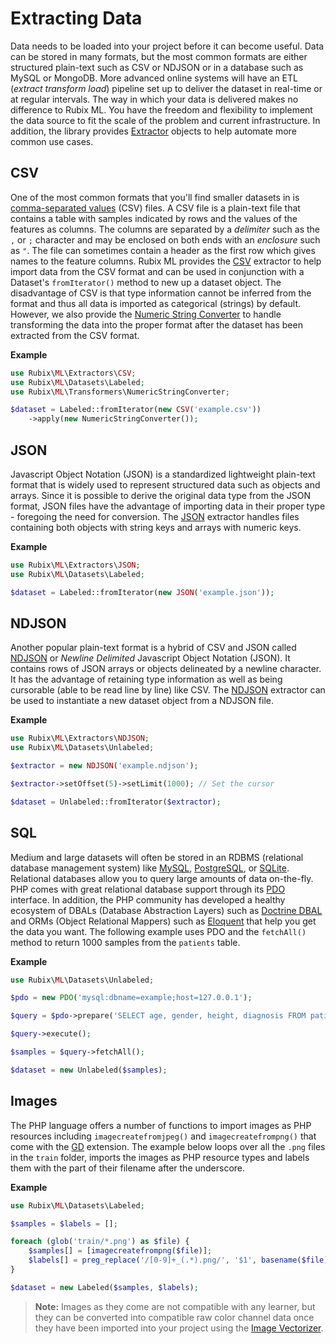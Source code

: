 # Extracting Data
Data needs to be loaded into your project before it can become useful. Data can be stored in many formats, but the most common formats are either structured plain-text such as CSV or NDJSON or in a database such as MySQL or MongoDB. More advanced online systems will have an ETL (*extract transform load*) pipeline set up to deliver the dataset in real-time or at regular intervals. The way in which your data is delivered makes no difference to Rubix ML. You have the freedom and flexibility to implement the data source to fit the scale of the problem and current infrastructure. In addition, the library provides [Extractor](extractors/api.md) objects to help automate more common use cases.

## CSV
One of the most common formats that you'll find smaller datasets in is [comma-separated values](https://en.wikipedia.org/wiki/Comma-separated_values) (CSV) files. A CSV file is a plain-text file that contains a table with samples indicated by rows and the values of the features as columns. The columns are separated by a *delimiter* such as the `,` or `;` character and may be enclosed on both ends with an *enclosure* such as `"`. The file can sometimes contain a header as the first row which gives names to the feature columns. Rubix ML provides the [CSV](extractors/csv.md) extractor to help import data from the CSV format and can be used in conjunction with a Dataset's `fromIterator()` method to new up a dataset object. The disadvantage of CSV is that type information cannot be inferred from the format and thus all data is imported as categorical (strings) by default. However, we also provide the [Numeric String Converter](transformers/numeric-string-converter.md) to handle transforming the data into the proper format after the dataset has been extracted from the CSV format.

**Example**

```php
use Rubix\ML\Extractors\CSV;
use Rubix\ML\Datasets\Labeled;
use Rubix\ML\Transformers\NumericStringConverter;

$dataset = Labeled::fromIterator(new CSV('example.csv'))
    ->apply(new NumericStringConverter());
```

## JSON
Javascript Object Notation (JSON) is a standardized lightweight plain-text format that is widely used to represent structured data such as objects and arrays. Since it is possible to derive the original data type from the JSON format, JSON files have the advantage of importing data in their proper type - foregoing the need for conversion. The [JSON](extractors/json.md) extractor handles files containing both objects with string keys and arrays with numeric keys.

**Example**

```php
use Rubix\ML\Extractors\JSON;
use Rubix\ML\Datasets\Labeled;

$dataset = Labeled::fromIterator(new JSON('example.json'));
```

## NDJSON
Another popular plain-text format is a hybrid of CSV and JSON called [NDJSON](http://ndjson.org/) or *Newline Delimited* Javascript Object Notation (JSON). It contains rows of JSON arrays or objects delineated by a newline character. It has the advantage of retaining type information as well as being cursorable (able to be read line by line) like CSV. The [NDJSON](extractors/ndjson.md) extractor can be used to instantiate a new dataset object from a NDJSON file.

**Example**

```php
use Rubix\ML\Extractors\NDJSON;
use Rubix\ML\Datasets\Unlabeled;

$extractor = new NDJSON('example.ndjson');

$extractor->setOffset(5)->setLimit(1000); // Set the cursor

$dataset = Unlabeled::fromIterator($extractor);
```

## SQL
Medium and large datasets will often be stored in an RDBMS (relational database management system) like [MySQL](https://www.mysql.com), [PostgreSQL](https://www.postgresql.org), or [SQLite](https://www.sqlite.org). Relational databases allow you to query large amounts of data on-the-fly. PHP comes with great relational database support through its [PDO](https://www.php.net/manual/en/book.pdo.php) interface. In addition, the PHP community has developed a healthy ecosystem of DBALs (Database Abstraction Layers) such as [Doctrine DBAL](https://www.doctrine-project.org/projects/dbal.html) and ORMs (Object Relational Mappers) such as [Eloquent](https://laravel.com/docs/5.8/eloquent) that help you get the data you want. The following example uses PDO and the `fetchAll()` method to return 1000 samples from the `patients` table.

**Example**

```php
use Rubix\ML\Datasets\Unlabeled;

$pdo = new PDO('mysql:dbname=example;host=127.0.0.1');

$query = $pdo->prepare('SELECT age, gender, height, diagnosis FROM patients LIMIT 1000');

$query->execute();

$samples = $query->fetchAll();

$dataset = new Unlabeled($samples);
```

## Images
The PHP language offers a number of functions to import images as PHP resources including `imagecreatefromjpeg()` and `imagecreatefrompng()` that come with the [GD](https://www.php.net/manual/en/book.image.php) extension. The example below loops over all the `.png` files in the `train` folder, imports the images as PHP resource types and labels them with the part of their filename after the underscore.

**Example**

```php
use Rubix\ML\Datasets\Labeled;

$samples = $labels = [];

foreach (glob('train/*.png') as $file) {
    $samples[] = [imagecreatefrompng($file)];
    $labels[] = preg_replace('/[0-9]+_(.*).png/', '$1', basename($file));
}

$dataset = new Labeled($samples, $labels);
```

> **Note:** Images as they come are not compatible with any learner, but they can be converted into compatible raw color channel data once they have been imported into your project using the [Image Vectorizer](transformers/image-vectorizer.md).